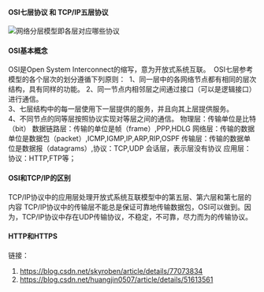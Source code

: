 



#### OSI七层协议 和 TCP/IP五层协议

![网络分层模型即各层对应哪些协议](F:\找工作相关\Java知识点\计算机网络\img\网络分层模型即各层对应哪些协议.png)

#### OSI基本概念

OSI是Open System Interconnect的缩写，意为开放式系统互联。  OSI七层参考模型的各个层次的划分遵循下列原则：  1、同一层中的各网络节点都有相同的层次结构，具有同样的功能。
2、同一节点内相邻层之间通过接口（可以是逻辑接口）进行通信。  
3、七层结构中的每一层使用下一层提供的服务，并且向其上层提供服务。  
4、不同节点的同等层按照协议实现对等层之间的通信。 
物理层：传输单位是比特（bit）
数据链路层：传输的单位是帧（frame）,PPP,HDLG
网络层：传输的数据单位是数据包（packet）,ICMP,IGMP,IP,ARP,RIP,OSPF
传输层：传输的数据单位是数据报（datagrams）,协议：TCP,UDP
会话层，表示层没有协议
应用层：协议：HTTP,FTP等；

#### OSI和TCP/IP的区别

TCP/IP协议中的应用层处理开放式系统互联模型中的第五层、第六层和第七层的内容
TCP/IP协议中的传输层不能总是保证可靠地传输数据包，OSI可以做到。因为，TCP/IP协议中存在UDP传输协议，不稳定，不可靠，尽力而为的传输协议。

#### HTTP和HTTPS







链接：

1. https://blog.csdn.net/skyroben/article/details/77073834
2. https://blog.csdn.net/huangjin0507/article/details/51613561